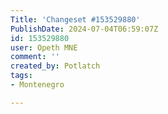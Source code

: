 ```yaml
---
Title: 'Changeset #153529880'
PublishDate: 2024-07-04T06:59:07Z
id: 153529880
user: Opeth MNE
comment: ''
created_by: Potlatch
tags:
- Montenegro

---
```

